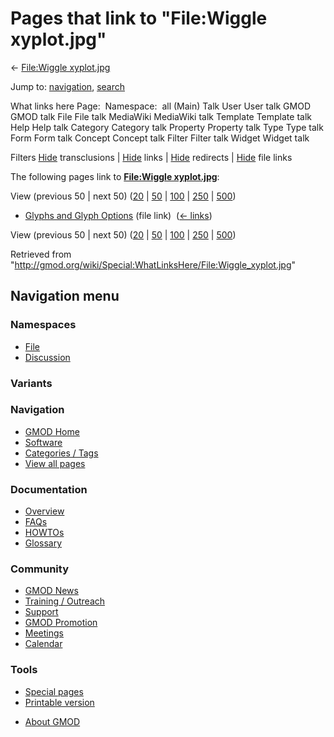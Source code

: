 <div id="mw-page-base" class="noprint">

</div>

<div id="mw-head-base" class="noprint">

</div>

<div id="content" class="mw-body" role="main">

<span id="top"></span>

<div id="mw-js-message" style="display:none;">

</div>



# <span dir="auto">Pages that link to "File:Wiggle xyplot.jpg"</span>

<div id="bodyContent">

<div id="contentSub">

← [File:Wiggle
xyplot.jpg](/wiki/File:Wiggle_xyplot.jpg "File:Wiggle xyplot.jpg")

</div>

<div id="jump-to-nav" class="mw-jump">

Jump to: [navigation](#mw-navigation), [search](#p-search)

</div>

<div id="mw-content-text">

What links here Page:  Namespace:  all (Main) Talk User User talk GMOD
GMOD talk File File talk MediaWiki MediaWiki talk Template Template talk
Help Help talk Category Category talk Property Property talk Type Type
talk Form Form talk Concept Concept talk Filter Filter talk Widget
Widget talk

Filters
[Hide](/mediawiki/index.php?title=Special:WhatLinksHere/File:Wiggle_xyplot.jpg&hidetrans=1 "Special:WhatLinksHere/File:Wiggle xyplot.jpg")
transclusions \|
[Hide](/mediawiki/index.php?title=Special:WhatLinksHere/File:Wiggle_xyplot.jpg&hidelinks=1 "Special:WhatLinksHere/File:Wiggle xyplot.jpg")
links \|
[Hide](/mediawiki/index.php?title=Special:WhatLinksHere/File:Wiggle_xyplot.jpg&hideredirs=1 "Special:WhatLinksHere/File:Wiggle xyplot.jpg")
redirects \|
[Hide](/mediawiki/index.php?title=Special:WhatLinksHere/File:Wiggle_xyplot.jpg&hideimages=1 "Special:WhatLinksHere/File:Wiggle xyplot.jpg")
file links

The following pages link to **[File:Wiggle
xyplot.jpg](/wiki/File:Wiggle_xyplot.jpg "File:Wiggle xyplot.jpg")**:

View (previous 50 \| next 50)
([20](/mediawiki/index.php?title=Special:WhatLinksHere/File:Wiggle_xyplot.jpg&limit=20 "Special:WhatLinksHere/File:Wiggle xyplot.jpg")
\|
[50](/mediawiki/index.php?title=Special:WhatLinksHere/File:Wiggle_xyplot.jpg&limit=50 "Special:WhatLinksHere/File:Wiggle xyplot.jpg")
\|
[100](/mediawiki/index.php?title=Special:WhatLinksHere/File:Wiggle_xyplot.jpg&limit=100 "Special:WhatLinksHere/File:Wiggle xyplot.jpg")
\|
[250](/mediawiki/index.php?title=Special:WhatLinksHere/File:Wiggle_xyplot.jpg&limit=250 "Special:WhatLinksHere/File:Wiggle xyplot.jpg")
\|
[500](/mediawiki/index.php?title=Special:WhatLinksHere/File:Wiggle_xyplot.jpg&limit=500 "Special:WhatLinksHere/File:Wiggle xyplot.jpg"))

- [Glyphs and Glyph
  Options](/wiki/Glyphs_and_Glyph_Options "Glyphs and Glyph Options")
  (file link) ‎ <span class="mw-whatlinkshere-tools">([←
  links](/mediawiki/index.php?title=Special:WhatLinksHere&target=Glyphs+and+Glyph+Options "Special:WhatLinksHere"))</span>

View (previous 50 \| next 50)
([20](/mediawiki/index.php?title=Special:WhatLinksHere/File:Wiggle_xyplot.jpg&limit=20 "Special:WhatLinksHere/File:Wiggle xyplot.jpg")
\|
[50](/mediawiki/index.php?title=Special:WhatLinksHere/File:Wiggle_xyplot.jpg&limit=50 "Special:WhatLinksHere/File:Wiggle xyplot.jpg")
\|
[100](/mediawiki/index.php?title=Special:WhatLinksHere/File:Wiggle_xyplot.jpg&limit=100 "Special:WhatLinksHere/File:Wiggle xyplot.jpg")
\|
[250](/mediawiki/index.php?title=Special:WhatLinksHere/File:Wiggle_xyplot.jpg&limit=250 "Special:WhatLinksHere/File:Wiggle xyplot.jpg")
\|
[500](/mediawiki/index.php?title=Special:WhatLinksHere/File:Wiggle_xyplot.jpg&limit=500 "Special:WhatLinksHere/File:Wiggle xyplot.jpg"))

</div>

<div class="printfooter">

Retrieved from
"<http://gmod.org/wiki/Special:WhatLinksHere/File:Wiggle_xyplot.jpg>"

</div>

<div id="catlinks" class="catlinks catlinks-allhidden">

</div>

<div class="visualClear">

</div>

</div>

</div>

<div id="mw-navigation">

## Navigation menu

<div id="mw-head">



<div id="left-navigation">

<div id="p-namespaces" class="vectorTabs" role="navigation"
aria-labelledby="p-namespaces-label">

### Namespaces

- <span id="ca-nstab-image"><a href="/wiki/File:Wiggle_xyplot.jpg" accesskey="c"
  title="View the file page [c]">File</a></span>
- <span id="ca-talk"><a
  href="/mediawiki/index.php?title=File_talk:Wiggle_xyplot.jpg&amp;action=edit&amp;redlink=1"
  accesskey="t"
  title="Discussion about the content page [t]">Discussion</a></span>

</div>

<div id="p-variants" class="vectorMenu emptyPortlet" role="navigation"
aria-labelledby="p-variants-label">

### 

### Variants[](#)

<div class="menu">

</div>

</div>

</div>

<div id="right-navigation">





</div>



</div>

</div>

</div>

<div id="mw-panel">

<div id="p-logo" role="banner">

<a href="/wiki/Main_Page"
style="background-image: url(http://gmod.org/images/GMOD-cogs.png);"
title="Visit the main page"></a>

</div>

<div id="p-Navigation" class="portal" role="navigation"
aria-labelledby="p-Navigation-label">

### Navigation

<div class="body">

- <span id="n-GMOD-Home">[GMOD Home](/wiki/Main_Page)</span>
- <span id="n-Software">[Software](/wiki/GMOD_Components)</span>
- <span id="n-Categories-.2F-Tags">[Categories /
  Tags](/wiki/Categories)</span>
- <span id="n-View-all-pages">[View all
  pages](/wiki/Special:AllPages)</span>

</div>

</div>

<div id="p-Documentation" class="portal" role="navigation"
aria-labelledby="p-Documentation-label">

### Documentation

<div class="body">

- <span id="n-Overview">[Overview](/wiki/Overview)</span>
- <span id="n-FAQs">[FAQs](/wiki/Category:FAQ)</span>
- <span id="n-HOWTOs">[HOWTOs](/wiki/Category:HOWTO)</span>
- <span id="n-Glossary">[Glossary](/wiki/Glossary)</span>

</div>

</div>

<div id="p-Community" class="portal" role="navigation"
aria-labelledby="p-Community-label">

### Community

<div class="body">

- <span id="n-GMOD-News">[GMOD News](/wiki/GMOD_News)</span>
- <span id="n-Training-.2F-Outreach">[Training /
  Outreach](/wiki/Training_and_Outreach)</span>
- <span id="n-Support">[Support](/wiki/Support)</span>
- <span id="n-GMOD-Promotion">[GMOD
  Promotion](/wiki/GMOD_Promotion)</span>
- <span id="n-Meetings">[Meetings](/wiki/Meetings)</span>
- <span id="n-Calendar">[Calendar](/wiki/Calendar)</span>

</div>

</div>

<div id="p-tb" class="portal" role="navigation"
aria-labelledby="p-tb-label">

### Tools

<div class="body">

- <span id="t-specialpages"><a href="/wiki/Special:SpecialPages" accesskey="q"
  title="A list of all special pages [q]">Special pages</a></span>
- <span id="t-print"><a
  href="/mediawiki/index.php?title=Special:WhatLinksHere/File:Wiggle_xyplot.jpg&amp;printable=yes"
  rel="alternate" accesskey="p"
  title="Printable version of this page [p]">Printable version</a></span>

</div>

</div>

</div>

</div>

<div id="footer" role="contentinfo">

- <span id="footer-places-about">[About
  GMOD](/wiki/GMOD:About "GMOD:About")</span>

<!-- -->






</div>
